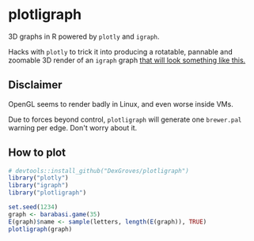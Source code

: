# plotligraph
3D graphs in R powered by `plotly` and `igraph`.

Hacks with `plotly` to trick it into producing a rotatable, pannable and zoomable 3D render of an `igraph` graph 
[that will look something like this.](https://rawgit.com/dexgroves/plotligraph/html/index.html)

## Disclaimer
OpenGL seems to render badly in Linux, and even worse inside VMs.

Due to forces beyond control, `plotligraph` will generate one `brewer.pal` warning per edge. Don't worry about it.

## How to plot
```R
# devtools::install_github("DexGroves/plotligraph")
library("plotly")
library("igraph")
library("plotligraph")

set.seed(1234)
graph <- barabasi.game(35)
E(graph)$name <- sample(letters, length(E(graph)), TRUE)
plotligraph(graph)
```

